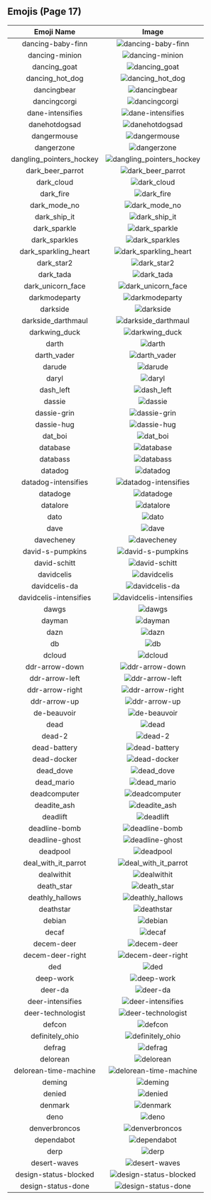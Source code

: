 
  ## Emojis (Page 17)
  |Emoji Name|Image|
  | :-: | :-: |
  |dancing-baby-finn| ![dancing-baby-finn](/output/dancing-baby-finn.gif)|
  |dancing-minion| ![dancing-minion](/output/dancing-minion.gif)|
  |dancing_goat| ![dancing_goat](/output/dancing_goat.gif)|
  |dancing_hot_dog| ![dancing_hot_dog](/output/dancing_hot_dog.gif)|
  |dancingbear| ![dancingbear](/output/dancingbear.gif)|
  |dancingcorgi| ![dancingcorgi](/output/dancingcorgi.gif)|
  |dane-intensifies| ![dane-intensifies](/output/dane-intensifies.gif)|
  |danehotdogsad| ![danehotdogsad](/output/danehotdogsad.png)|
  |dangermouse| ![dangermouse](/output/dangermouse.png)|
  |dangerzone| ![dangerzone](/output/dangerzone.jpg)|
  |dangling_pointers_hockey| ![dangling_pointers_hockey](/output/dangling_pointers_hockey.jpg)|
  |dark_beer_parrot| ![dark_beer_parrot](/output/dark_beer_parrot.gif)|
  |dark_cloud| ![dark_cloud](/output/dark_cloud.png)|
  |dark_fire| ![dark_fire](/output/dark_fire.png)|
  |dark_mode_no| ![dark_mode_no](/output/dark_mode_no.png)|
  |dark_ship_it| ![dark_ship_it](/output/dark_ship_it.png)|
  |dark_sparkle| ![dark_sparkle](/output/dark_sparkle.png)|
  |dark_sparkles| ![dark_sparkles](/output/dark_sparkles.png)|
  |dark_sparkling_heart| ![dark_sparkling_heart](/output/dark_sparkling_heart.png)|
  |dark_star2| ![dark_star2](/output/dark_star2.png)|
  |dark_tada| ![dark_tada](/output/dark_tada.png)|
  |dark_unicorn_face| ![dark_unicorn_face](/output/dark_unicorn_face.png)|
  |darkmodeparty| ![darkmodeparty](/output/darkmodeparty.gif)|
  |darkside| ![darkside](/output/darkside.png)|
  |darkside_darthmaul| ![darkside_darthmaul](/output/darkside_darthmaul.gif)|
  |darkwing_duck| ![darkwing_duck](/output/darkwing_duck.png)|
  |darth| ![darth](/output/darth.png)|
  |darth_vader| ![darth_vader](/output/darth_vader.png)|
  |darude| ![darude](/output/darude.jpg)|
  |daryl| ![daryl](/output/daryl.gif)|
  |dash_left| ![dash_left](/output/dash_left.png)|
  |dassie| ![dassie](/output/dassie.jpg)|
  |dassie-grin| ![dassie-grin](/output/dassie-grin.png)|
  |dassie-hug| ![dassie-hug](/output/dassie-hug.png)|
  |dat_boi| ![dat_boi](/output/dat_boi.gif)|
  |database| ![database](/output/database.png)|
  |databass| ![databass](/output/databass.png)|
  |datadog| ![datadog](/output/datadog.png)|
  |datadog-intensifies| ![datadog-intensifies](/output/datadog-intensifies.gif)|
  |datadoge| ![datadoge](/output/datadoge.gif)|
  |datalore| ![datalore](/output/datalore)|
  |dato| ![dato](/output/dato.png)|
  |dave| ![dave](/output/dave.png)|
  |davecheney| ![davecheney](/output/davecheney.jpg)|
  |david-s-pumpkins| ![david-s-pumpkins](/output/david-s-pumpkins.gif)|
  |david-schitt| ![david-schitt](/output/david-schitt.png)|
  |davidcelis| ![davidcelis](/output/davidcelis)|
  |davidcelis-da| ![davidcelis-da](/output/davidcelis-da.gif)|
  |davidcelis-intensifies| ![davidcelis-intensifies](/output/davidcelis-intensifies.gif)|
  |dawgs| ![dawgs](/output/dawgs.png)|
  |dayman| ![dayman](/output/dayman.png)|
  |dazn| ![dazn](/output/dazn.png)|
  |db| ![db](/output/db.png)|
  |dcloud| ![dcloud](/output/dcloud.png)|
  |ddr-arrow-down| ![ddr-arrow-down](/output/ddr-arrow-down.gif)|
  |ddr-arrow-left| ![ddr-arrow-left](/output/ddr-arrow-left.gif)|
  |ddr-arrow-right| ![ddr-arrow-right](/output/ddr-arrow-right.gif)|
  |ddr-arrow-up| ![ddr-arrow-up](/output/ddr-arrow-up.gif)|
  |de-beauvoir| ![de-beauvoir](/output/de-beauvoir.png)|
  |dead| ![dead](/output/dead.png)|
  |dead-2| ![dead-2](/output/dead-2.png)|
  |dead-battery| ![dead-battery](/output/dead-battery.gif)|
  |dead-docker| ![dead-docker](/output/dead-docker.png)|
  |dead_dove| ![dead_dove](/output/dead_dove.png)|
  |dead_mario| ![dead_mario](/output/dead_mario.gif)|
  |deadcomputer| ![deadcomputer](/output/deadcomputer.png)|
  |deadite_ash| ![deadite_ash](/output/deadite_ash.png)|
  |deadlift| ![deadlift](/output/deadlift.gif)|
  |deadline-bomb| ![deadline-bomb](/output/deadline-bomb.png)|
  |deadline-ghost| ![deadline-ghost](/output/deadline-ghost.png)|
  |deadpool| ![deadpool](/output/deadpool.png)|
  |deal_with_it_parrot| ![deal_with_it_parrot](/output/deal_with_it_parrot.gif)|
  |dealwithit| ![dealwithit](/output/dealwithit.gif)|
  |death_star| ![death_star](/output/death_star.png)|
  |deathly_hallows| ![deathly_hallows](/output/deathly_hallows.png)|
  |deathstar| ![deathstar](/output/deathstar.jpg)|
  |debian| ![debian](/output/debian.png)|
  |decaf| ![decaf](/output/decaf.png)|
  |decem-deer| ![decem-deer](/output/decem-deer.png)|
  |decem-deer-right| ![decem-deer-right](/output/decem-deer-right.png)|
  |ded| ![ded](/output/ded)|
  |deep-work| ![deep-work](/output/deep-work.png)|
  |deer-da| ![deer-da](/output/deer-da.png)|
  |deer-intensifies| ![deer-intensifies](/output/deer-intensifies.gif)|
  |deer-technologist| ![deer-technologist](/output/deer-technologist.png)|
  |defcon| ![defcon](/output/defcon.png)|
  |definitely_ohio| ![definitely_ohio](/output/definitely_ohio.png)|
  |defrag| ![defrag](/output/defrag.gif)|
  |delorean| ![delorean](/output/delorean.png)|
  |delorean-time-machine| ![delorean-time-machine](/output/delorean-time-machine.png)|
  |deming| ![deming](/output/deming.png)|
  |denied| ![denied](/output/denied.png)|
  |denmark| ![denmark](/output/denmark.png)|
  |deno| ![deno](/output/deno.png)|
  |denverbroncos| ![denverbroncos](/output/denverbroncos.png)|
  |dependabot| ![dependabot](/output/dependabot.png)|
  |derp| ![derp](/output/derp.jpg)|
  |desert-waves| ![desert-waves](/output/desert-waves.gif)|
  |design-status-blocked| ![design-status-blocked](/output/design-status-blocked.png)|
  |design-status-done| ![design-status-done](/output/design-status-done.png)|
  